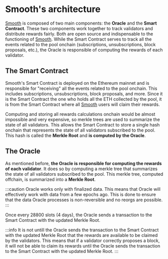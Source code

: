 # Smooth's architecture

[Smooth](https://smooth.dappnode.io/) is composed of two main components: the **Oracle** and the **Smart Contract**. These two components work together to track validators and distribute rewards fairly. Both are open source and indispensable to the functioning of [Smooth](https://smooth.dappnode.io/). While the Smart Contract serves to track all the events related to the pool onchain (subscriptions, unsubscriptions, block proposals, etc.), the Oracle is responsible of computing the rewards of each validator.

## The Smart Contract

Smooth's Smart Contract is deployed on the Ethereum mainnet and is responsible for "receiving" all the events related to the pool onchain. This includes subscriptions, unsubscriptions, block proposals, and more. Since it is the Smart Contract the one who holds all the ETH collected by the pool, it is from the Smart Contract where all [Smooth](https://smooth.dappnode.io/) users will claim their rewards.

Computing and storing all rewards calculations onchain would be almost impossible and very expensive, so merkle trees are used to summarize the state of all validators. This allows the Smart Contract to store a single hash onchain that represents the state of all validators subscribed to the pool. This hash is called the **Merkle Root** and **is computed by the Oracle**.


## The Oracle

As mentioned before, **the Oracle is responsible for computing the rewards of each validator**. It does so by computing a merkle tree that summarizes the state of all validators subscribed to the pool. This merkle tree, computed offchain, is summarized into a **Merkle Root**.

:::caution
Oracle works only with finalized data. This means that Oracle will effectively work with data from a few epochs ago. This is done to ensure that the data Oracle processes is non-reversible and no reorgs are possible.
:::

Once every 28800 slots (4 days), the Oracle sends a transaction to the Smart Contract with the updated Merkle Root. 

:::info
It is not untill the Oracle sends the transaction to the Smart Contract with the updated Merkle Root that the rewards are available to be claimed by the validators. This means that if a validator correctly proposes a block, it will not be able to claim its rewards until the Oracle sends the transaction to the Smart Contract with the updated Merkle Root.
:::
